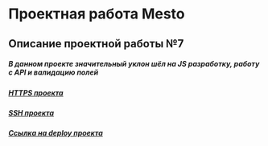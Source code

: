 # Проектная работа Mesto
## Описание проектной работы №7
##### В данном проекте значительный уклон шёл на JS разработку, работу с API и валидацию полей
##### [HTTPS проекта](https://github.com/WAKR93/mesto-project-ff.git)
##### [SSH проекта](git@github.com:WAKR93/mesto-project-ff.git)
##### [Ссылка на deploy проекта](https://WAKR93.github.io/mesto-project-ff)